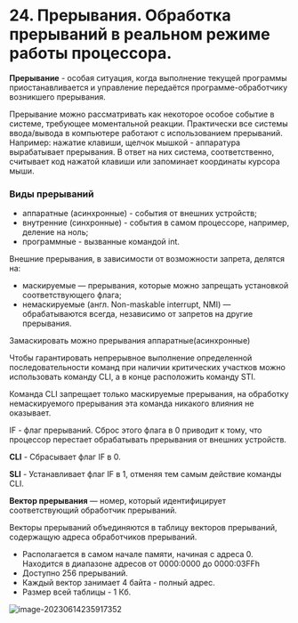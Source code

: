 # 24. Прерывания. Обработка прерываний в реальном режиме работы процессора.

__Прерывание__ - особая ситуация, когда выполнение текущей программы приостанавливается и управление передаётся программе-обработчику возникшего прерывания. 

Прерывание можно рассматривать как некоторое особое событие в системе, требующее моментальной реакции. Практически все системы ввода/вывода в компьютере работают с использованием прерываний. Например: нажатие клавиши, щелчок мышкой - аппаратура вырабатывает прерывания. В ответ на них система, соответственно, считывает код нажатой клавиши или запоминает координаты курсора мыши. 

### Виды прерываний

+ аппаратные (асинхронные) - события от внешних устройств; 
+ внутренние (синхронные) - события в самом процессоре, например, деление на ноль; 
+ программные - вызванные командой int.



Внешние прерывания, в зависимости от возможности запрета, делятся на: 

+ маскируемые — прерывания, которые можно запрещать установкой соответствующего флага; 
+ немаскируемые (англ. Non-maskable interrupt, NMI) — обрабатываются всегда, независимо от запретов на другие прерывания.



Замаскировать можно прерывания аппаратные(асинхронные) 

Чтобы гарантировать непрерывное выполнение определенной последовательности команд при наличии критических участков можно использовать команду CLI, а в конце расположить команду STI. 

Команда CLI запрещает только маскируемые прерывания, на обработку немаскируемого прерывания эта команда никакого влияния не оказывает. 

IF - флаг прерываний. Сброс этого флага в 0 приводит к тому, что процессор перестает обрабатывать прерывания от внешних устройств.

__CLI__ - Сбрасывает флаг IF в 0.

__SLI__ - Устанавливает флаг IF в 1, отменяя тем самым действие команды CLI.



__Вектор прерывания__ — номер, который идентифицирует соответствующий обработчик прерываний. 

Векторы прерываний объединяются в таблицу векторов прерываний, содержащую адреса обработчиков прерываний. 

+ Располагается в самом начале памяти, начиная с адреса 0. Находится в диапазоне адресов от 0000:0000 до 0000:03FFh 
+ Доступно 256 прерываний. 
+ Каждый вектор занимает 4 байта - полный адрес. 
+ Размер всей таблицы - 1 Кб.

![image-20230614235917352](C:\Users\nikitalystsev\AppData\Roaming\Typora\typora-user-images\image-20230614235917352.png)